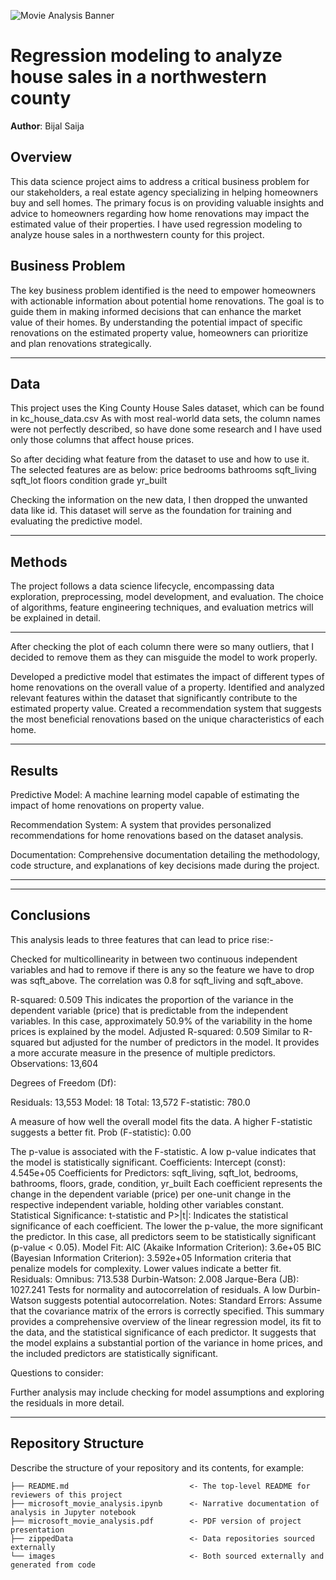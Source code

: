 ![Movie Analysis Banner](images/kc_house_analysis.png)
#  Regression modeling to analyze house sales in a northwestern county

**Author**: Bijal Saija

## Overview

This data science project aims to address a critical business problem for our stakeholders, a real estate agency specializing in helping homeowners buy and sell homes. The primary focus is on providing valuable insights and advice to homeowners regarding how home renovations may impact the estimated value of their properties. I have used regression modeling to analyze house sales in a northwestern county for this project.
## Business Problem

The key business problem identified is the need to empower homeowners with actionable information about potential home renovations. The goal is to guide them in making informed decisions that can enhance the market value of their homes. By understanding the potential impact of specific renovations on the estimated property value, homeowners can prioritize and plan renovations strategically.

***

## Data

This project uses the King County House Sales dataset, which can be found in kc_house_data.csv
As with most real-world data sets, the column names were not perfectly described, so have done some research and I have used only those columns that affect house prices. 

So after deciding what feature from the dataset to use and how to use it. The selected features are as below:
price
bedrooms
bathrooms
sqft_living
sqft_lot 
floors
condition
grade
yr_built

Checking the information on the new data, I then dropped the unwanted data like id. This dataset will serve as the foundation for training and evaluating the predictive model.
***

## Methods

The project follows a data science lifecycle, encompassing data exploration, preprocessing, model development, and evaluation. The choice of algorithms, feature engineering techniques, and evaluation metrics will be explained in detail.

***
After checking the plot of each column there were so many outliers, that I decided to remove them as they can misguide the model to work properly. 

Developed a predictive model that estimates the impact of different types of home renovations on the overall value of a property.
Identified and analyzed relevant features within the dataset that significantly contribute to the estimated property value.
Created a recommendation system that suggests the most beneficial renovations based on the unique characteristics of each home.
***

## Results

Predictive Model: A machine learning model capable of estimating the impact of home renovations on property value.

Recommendation System: A system that provides personalized recommendations for home renovations based on the dataset analysis.

Documentation: Comprehensive documentation detailing the methodology, code structure, and explanations of key decisions made during the project.


***

***



## Conclusions

This analysis leads to three features that can lead to price rise:-

Checked for multicollinearity in between two continuous independent variables and had to remove if there is any so the feature we have to drop was sqft_above. The correlation was 0.8 for sqft_living and sqft_above.

R-squared: 0.509
This indicates the proportion of the variance in the dependent variable (price) that is predictable from the independent variables. In this case, approximately 50.9% of the variability in the home prices is explained by the model.
Adjusted R-squared: 0.509
Similar to R-squared but adjusted for the number of predictors in the model. It provides a more accurate measure in the presence of multiple predictors.
Observations: 13,604

Degrees of Freedom (Df):

Residuals: 13,553
Model: 18
Total: 13,572
F-statistic: 780.0

A measure of how well the overall model fits the data. A higher F-statistic suggests a better fit.
Prob (F-statistic): 0.00

The p-value is associated with the F-statistic. A low p-value indicates that the model is statistically significant.
Coefficients:
Intercept (const): 4.545e+05
Coefficients for Predictors:
sqft_living, sqft_lot, bedrooms, bathrooms, floors, grade, condition, yr_built
Each coefficient represents the change in the dependent variable (price) per one-unit change in the respective independent variable, holding other variables constant.
Statistical Significance:
t-statistic and P>|t|:
Indicates the statistical significance of each coefficient. The lower the p-value, the more significant the predictor. In this case, all predictors seem to be statistically significant (p-value < 0.05).
Model Fit:
AIC (Akaike Information Criterion): 3.6e+05
BIC (Bayesian Information Criterion): 3.592e+05
Information criteria that penalize models for complexity. Lower values indicate a better fit.
Residuals:
Omnibus: 713.538
Durbin-Watson: 2.008
Jarque-Bera (JB): 1027.241
Tests for normality and autocorrelation of residuals. A low Durbin-Watson suggests potential autocorrelation.
Notes:
Standard Errors: Assume that the covariance matrix of the errors is correctly specified.
This summary provides a comprehensive overview of the linear regression model, its fit to the data, and the statistical significance of each predictor. It suggests that the model explains a substantial portion of the variance in home prices, and the included predictors are statistically significant.

Questions to consider:

Further analysis may include checking for model assumptions and exploring the residuals in more detail.
***





## Repository Structure

Describe the structure of your repository and its contents, for example:

```
├── README.md                           <- The top-level README for reviewers of this project
├── microsoft_movie_analysis.ipynb      <- Narrative documentation of analysis in Jupyter notebook
├── microsoft_movie_analysis.pdf        <- PDF version of project presentation
├── zippedData                          <- Data repositories sourced externally
└── images                              <- Both sourced externally and generated from code
```
